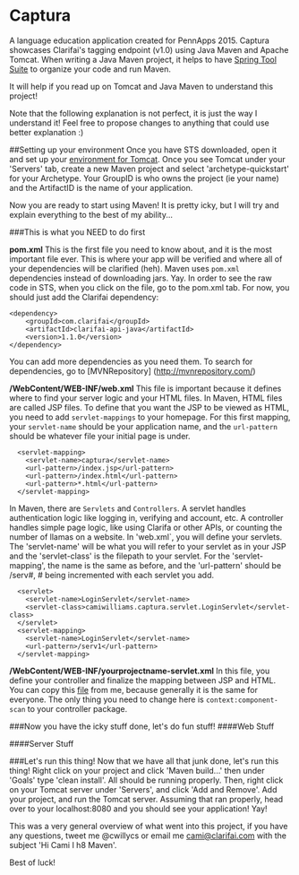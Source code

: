 # Captura
A language education application created for PennApps 2015. Captura showcases Clarifai's tagging endpoint (v1.0) using Java Maven and Apache Tomcat. When writing a Java Maven project, it helps to have [Spring Tool Suite](https://spring.io/tools/sts/all) to organize your code and run Maven.

It will help if you read up on Tomcat and Java Maven to understand this project!

Note that the following explanation is not perfect, it is just the way I understand it! Feel free to propose changes to anything that could use better explanation :)

##Setting up your environment
Once you have STS downloaded, open it and set up your [environment for Tomcat](http://crunchify.com/step-by-step-guide-to-setup-and-install-apache-tomcat-server-in-eclipse-development-environment-ide/). Once you see Tomcat under your 'Servers' tab, create a new Maven project and select 'archetype-quickstart' for your Archetype. Your GroupID is who owns the project (ie your name) and the ArtifactID is the name of your application.

Now you are ready to start using Maven! It is pretty icky, but I will try and explain everything to the best of my ability...

###This is what you NEED to do first

__pom.xml__ This is the first file you need to know about, and it is the most important file ever. This is where your app will be verified and where all of your dependencies will be clarified (heh). Maven uses `pom.xml` dependencies instead of downloading jars. Yay. In order to see the raw code in STS, when you click on the file, go to the pom.xml tab. For now, you should just add the Clarifai dependency:
```
<dependency>
 	<groupId>com.clarifai</groupId>
 	<artifactId>clarifai-api-java</artifactId>
 	<version>1.1.0</version>
</dependency>
```
You can add more dependencies as you need them. To search for dependencies, go to [MVNRepository] (http://mvnrepository.com/)

__/WebContent/WEB-INF/web.xml__ This file is important because it defines where to find your server logic and your HTML files. In Maven, HTML files are called JSP files. To define that you want the JSP to be viewed as HTML, you need to add `servlet-mappings` to your homepage. For this first mapping, your `servlet-name` should be your application name, and the `url-pattern` should be whatever file your initial page is under.
```
  <servlet-mapping>
    <servlet-name>captura</servlet-name>
    <url-pattern>/index.jsp</url-pattern>
    <url-pattern>/index.html</url-pattern>
    <url-pattern>*.html</url-pattern>
  </servlet-mapping>
```
In Maven, there are `Servlets` and `Controllers`. A servlet handles authentication logic like logging in, verifying and account, etc. A controller handles simple page logic, like using Clarifa or other APIs, or counting the number of llamas on a website. In 'web.xml`, you will define your servlets. The 'servlet-name' will be what you will refer to your servlet as in your JSP and the 'servlet-class' is the filepath to your servlet. For the 'servlet-mapping', the name is the same as before, and the 'url-pattern' should be /serv#, # being incremented with each servlet you add.
```
  <servlet>
    <servlet-name>LoginServlet</servlet-name>
    <servlet-class>camiwilliams.captura.servlet.LoginServlet</servlet-class>
  </servlet>
  <servlet-mapping>
    <servlet-name>LoginServlet</servlet-name>
    <url-pattern>/serv1</url-pattern>
  </servlet-mapping>
```
__/WebContent/WEB-INF/yourprojectname-servlet.xml__ In this file, you define your controller and finalize the mapping between JSP and HTML. You can copy this [file](https://github.com/CamiWilliams/captura/blob/master/captura/WebContent/WEB-INF/captura-servlet.xml) from me, because generally it is the same for everyone. The only thing you need to change here is `context:component-scan` to your controller package.

###Now you have the icky stuff done, let's do fun stuff!
####Web Stuff

####Server Stuff

###Let's run this thing!
Now that we have all that junk done, let's run this thing! Right click on your project and click 'Maven build...' then under 'Goals' type 'clean install'. All should be running properly. Then, right click on your Tomcat server under 'Servers', and click 'Add and Remove'. Add your project, and run the Tomcat server. Assuming that ran properly, head over to your localhost:8080 and you should see your application! Yay!

This was a very general overview of what went into this project, if you have any questions, tweet me @cwillycs or email me cami@clarifai.com with the subject 'Hi Cami I h8 Maven'.

Best of luck!
